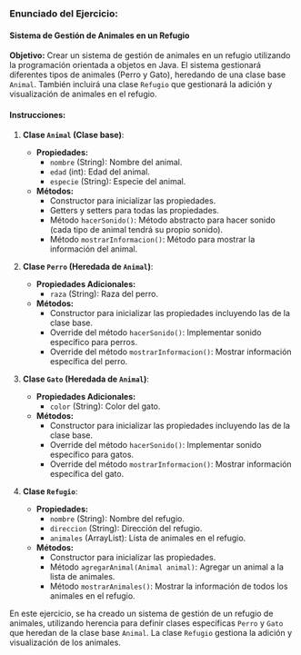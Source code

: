 ### Enunciado del Ejercicio:

#### Sistema de Gestión de Animales en un Refugio

**Objetivo:** Crear un sistema de gestión de animales en un refugio utilizando la programación orientada a objetos en Java. El sistema gestionará diferentes tipos de animales (Perro y Gato), heredando de una clase base `Animal`. También incluirá una clase `Refugio` que gestionará la adición y visualización de animales en el refugio.

#### Instrucciones:

1. **Clase `Animal` (Clase base)**:

   - **Propiedades:**
     - `nombre` (String): Nombre del animal.
     - `edad` (int): Edad del animal.
     - `especie` (String): Especie del animal.
   - **Métodos:**
     - Constructor para inicializar las propiedades.
     - Getters y setters para todas las propiedades.
     - Método `hacerSonido()`: Método abstracto para hacer sonido (cada tipo de animal tendrá su propio sonido).
     - Método `mostrarInformacion()`: Método para mostrar la información del animal.

2. **Clase `Perro` (Heredada de `Animal`)**:

   - **Propiedades Adicionales:**
     - `raza` (String): Raza del perro.
   - **Métodos:**
     - Constructor para inicializar las propiedades incluyendo las de la clase base.
     - Override del método `hacerSonido()`: Implementar sonido específico para perros.
     - Override del método `mostrarInformacion()`: Mostrar información específica del perro.

3. **Clase `Gato` (Heredada de `Animal`)**:

   - **Propiedades Adicionales:**
     - `color` (String): Color del gato.
   - **Métodos:**
     - Constructor para inicializar las propiedades incluyendo las de la clase base.
     - Override del método `hacerSonido()`: Implementar sonido específico para gatos.
     - Override del método `mostrarInformacion()`: Mostrar información específica del gato.

4. **Clase `Refugio`**:
   - **Propiedades:**
     - `nombre` (String): Nombre del refugio.
     - `direccion` (String): Dirección del refugio.
     - `animales` (ArrayList<Animal>): Lista de animales en el refugio.
   - **Métodos:**
     - Constructor para inicializar las propiedades.
     - Método `agregarAnimal(Animal animal)`: Agregar un animal a la lista de animales.
     - Método `mostrarAnimales()`: Mostrar la información de todos los animales en el refugio.

En este ejercicio, se ha creado un sistema de gestión de un refugio de animales, utilizando herencia para definir clases específicas `Perro` y `Gato` que heredan de la clase base `Animal`. La clase `Refugio` gestiona la adición y visualización de los animales.
